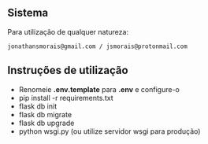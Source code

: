 ## Sistema
Para utilização de qualquer natureza:

    jonathansmorais@gmail.com / jsmorais@protonmail.com 


## Instruções de utilização
  * Renomeie **.env.template** para **.env** e configure-o
  * pip install -r requirements.txt
  * flask db init
  * flask db migrate
  * flask db upgrade
  * python wsgi.py (ou utilize servidor wsgi para produção)

